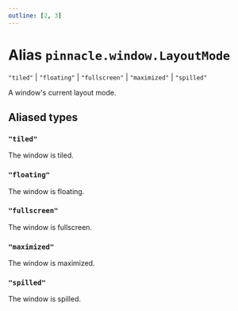 ```yaml
---
outline: [2, 3]
---
```


# Alias `pinnacle.window.LayoutMode`

<code>"tiled"</code> | <code>"floating"</code> | <code>"fullscreen"</code> | <code>"maximized"</code> | <code>"spilled"</code>

A window's current layout mode.

## Aliased types

### <code>"tiled"</code>

The window is tiled.

### <code>"floating"</code>

The window is floating.

### <code>"fullscreen"</code>

The window is fullscreen.

### <code>"maximized"</code>

The window is maximized.

### <code>"spilled"</code>

The window is spilled.
